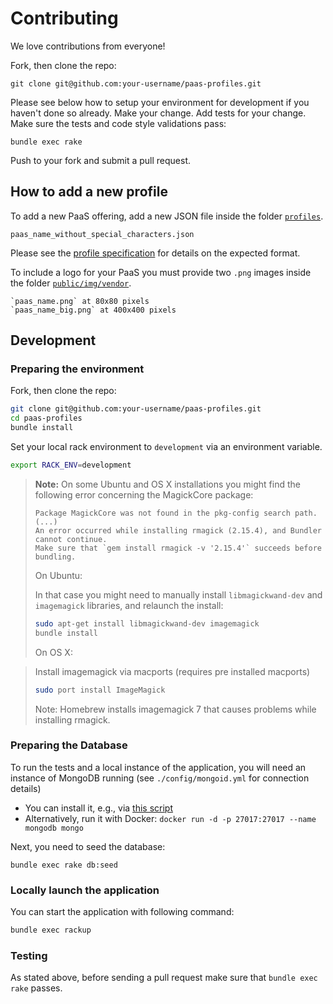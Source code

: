# Contributing

We love contributions from everyone!

Fork, then clone the repo:

    git clone git@github.com:your-username/paas-profiles.git

Please see below how to setup your environment for development if you haven't done so already.
Make your change. Add tests for your change. Make sure the tests and code style validations pass:

    bundle exec rake

Push to your fork and submit a pull request.

## How to add a new profile

To add a new PaaS offering, add a new JSON file inside the folder [`profiles`](/profiles/).

    paas_name_without_special_characters.json

Please see the [profile specification](README.md#profile-specification) for details on the expected format.

To include a logo for your PaaS you must provide two `.png` images inside the folder [`public/img/vendor`](/public/img/vendor).

    `paas_name.png` at 80x80 pixels
    `paas_name_big.png` at 400x400 pixels

## Development

### Preparing the environment

Fork, then clone the repo:

``` bash
git clone git@github.com:your-username/paas-profiles.git
cd paas-profiles
bundle install
```

Set your local rack environment to `development` via an environment variable.

``` bash
export RACK_ENV=development
```

> **Note:** On some Ubuntu and OS X installations you might find the following
> error concerning the MagickCore package:
>
> ```
> Package MagickCore was not found in the pkg-config search path.
> (...)
> An error occurred while installing rmagick (2.15.4), and Bundler cannot continue.
> Make sure that `gem install rmagick -v '2.15.4'` succeeds before bundling.
> ```
>
> On Ubuntu:
>
> In that case you might need to manually install `libmagickwand-dev`
> and `imagemagick` libraries, and relaunch the install:
>
> ``` bash
> sudo apt-get install libmagickwand-dev imagemagick
> bundle install
> ```
>
> On OS X:

> Install imagemagick via macports (requires pre installed macports) 
> ``` bash
> sudo port install ImageMagick
> ```
> Note: Homebrew installs imagemagick 7 that causes problems while installing rmagick.
>

### Preparing the Database

To run the tests and a local instance of the application, you will
need an instance of MongoDB running (see `./config/mongoid.yml` for connection details)
- You can install it, e.g., via [this script](https://gist.github.com/rbf/4001e6cc6d74465803f3)  
- Alternatively, run it with Docker: `docker run -d -p 27017:27017 --name mongodb mongo`

Next, you need to seed the database:

    bundle exec rake db:seed

### Locally launch the application

You can start the application with following command:

``` bash
bundle exec rackup
```

### Testing

As stated above, before sending a pull request make sure that `bundle exec rake` passes.
